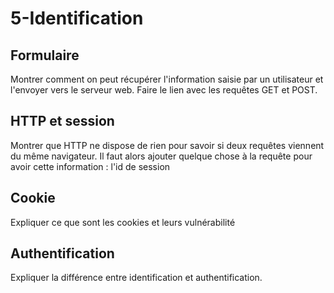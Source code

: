 # 5-Identification

## Formulaire 
Montrer comment on peut récupérer l'information saisie par un utilisateur et l'envoyer vers le serveur web.
Faire le lien avec les requêtes GET et POST.

## HTTP et session
Montrer que HTTP ne dispose de rien pour savoir si deux requêtes viennent du même navigateur.
Il faut alors ajouter quelque chose à la requête pour avoir cette information : l'id de session

## Cookie
Expliquer ce que sont les cookies
et leurs vulnérabilité

## Authentification
Expliquer la différence entre identification et authentification.

